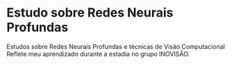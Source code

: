 # Estudo sobre Redes Neurais Profundas
Estudos sobre Redes Neurais Profundas e técnicas de Visão Computacional 
Reflete meu aprendizado durante a estadia no grupo INOVISÃO.





